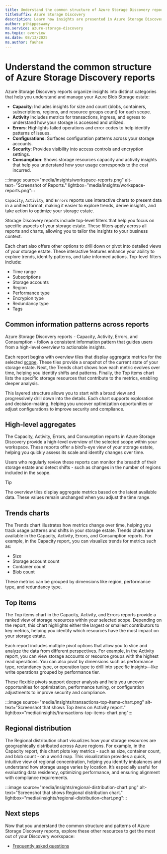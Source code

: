 ```yaml
---
title: Understand the common structure of Azure Storage Discovery reports.
titleSuffix: Azure Storage Discovery
description: Learn how insights are presented in Azure Storage Discovery reports.
author: pthippeswamy
ms.service: azure-storage-discovery
ms.topic: overview
ms.date: 08/13/2025
ms.author: fauhse
---
```


# Understand the common structure of Azure Storage Discovery reports

Azure Storage Discovery reports organize insights into distinct categories that help you understand and manage your Azure Blob Storage estate:

- **Capacity**: Includes insights for size and count (blobs, containers, subscriptions, regions, and resource groups count) for each scope.
- **Activity** Includes metrics for transactions, ingress, and egress to understand how your storage is accessed and utilized.
- **Errors**: Highlights failed operations and error codes to help identify patterns of issues.
- **Configurations**: Surfaces configuration patterns across your storage accounts.
- **Security**: Provides visibility into access controls and encryption settings.
- **Consumption**: Shows storage resources capacity and activity insights that help you understand how your usage corresponds to the cost incurred.

:::image source="media/insights/workspace-reports.png" alt-text="Screenshot of Reports."  lightbox="media/insights/workspace-reports.png":::

`Capacity`, `Activity`, and `Errors` reports use interactive charts to present data in a unified format, making it easier to explore trends, derive insights, and take action to optimize your storage estate.

Storage Discovery reports include top-level filters that help you focus on specific aspects of your storage estate. These filters apply across all reports and charts, allowing you to tailor the insights to your business context.

Each chart also offers other options to drill down or pivot into detailed views of your storage estate. These interactive features enhance your ability to explore trends, identify patterns, and take informed actions. Top-level filters include:
- Time range
- Subscriptions
- Storage accounts
- Region
- Performance type
- Encrypion type
- Redundancy type
- Tags

## Common information patterns across reports
Azure Storage Discovery reports - Capacity, Activity, Errors, and Consumption - follow a consistent information pattern that guides users from a high-level overview to actionable insights.

Each report begins with overview tiles that display aggregate metrics for the selected [scope](management-components.md#scope). These tiles provide a snapshot of the current state of your storage estate. Next, the Trends chart shows how each metric evolves over time, helping you identify shifts and patterns. Finally, the Top items chart lists the specific storage resources that contribute to the metrics, enabling deeper analysis.

This layered structure allows you to start with a broad view and progressively drill down into the details. Each chart supports exploration and decision-making, helping you uncover optimization opportunities or adjust configurations to improve security and compliance.

## High-level aggregates
The Capacity, Activity, Errors, and Consumption reports in Azure Storage Discovery provide a high-level overview of the selected scope within your workspace. These reports offer a bird’s-eye view of your storage estate, helping you quickly assess its scale and identify changes over time.

Users who regularly review these reports can monitor the breadth of their storage estate and detect shifts - such as changes in the number of regions included in the scope.

> [!TIP] 
> The overview tiles display aggregate metrics based on the latest available data. These values remain unchanged when you adjust the time range.

## Trends charts
The Trends chart illustrates how metrics change over time, helping you track usage patterns and shifts in your storage estate.
Trends charts are available in the Capacity, Activity, Errors, and Consumption reports. For example, in the Capacity report, you can visualize trends for metrics such as:
- Size
- Storage account count
- Container count
- Blob count

These metrics can be grouped by dimensions like region, performance type, and redundancy type.

## Top items
The Top items chart in the Capacity, Activity, and Errors reports provide a ranked view of storage resources within your selected scope. Depending on the report, this chart highlights either the largest or smallest contributors to key metrics, helping you identify which resources have the most impact on your storage estate.

Each report includes multiple pivot options that allow you to slice and analyze the data from different perspectives. For example, in the Activity report, you can view storage accounts or resource groups with the highest read operations. You can also pivot by dimensions such as performance type, redundancy type, or operation type to drill into specific insights—like write operations grouped by performance tier.

These flexible pivots support deeper analysis and help you uncover opportunities for optimization, performance tuning, or configuration adjustments to improve security and compliance.

:::image source="media/insights/transactions-top-items-chart.png" alt-text="Screenshot that shows Top items on Activity report."  lightbox="media/insights/transactions-top-items-chart.png":::

## Regional distribution
The Regional distribution chart visualizes how your storage resources are geographically distributed across Azure regions. For example, in the Capacity report, this chart plots key metrics - such as size, container count, and blob count - on a world map.
This visualization provides a quick, intuitive view of regional concentration, helping you identify imbalances and understand how storage usage varies by location. It’s especially useful for evaluating data residency, optimizing performance, and ensuring alignment with compliance requirements.

:::image source="media/insights/regional-distribution-chart.png" alt-text="Screenshot that shows Regional distribution chart."  lightbox="media/insights/regional-distribution-chart.png":::

## Next steps

Now that you understand the common structure and patterns of Azure Storage Discovery reports, explore these other resources to get the most out of your Discovery workspace:

- [Frequently asked questions](frequently-asked-questions.md)
